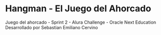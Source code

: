 # Hangman - El Juego del Ahorcado
Juego del ahorcado - Sprint 2 - Alura Challenge - Oracle Next Education
Desarrollado por Sebastian Emiliano Cervino

